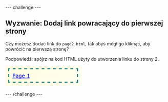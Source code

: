 \--- challenge \---

## Wyzwanie: Dodaj link powracający do pierwszej strony

Czy możesz dodać link do `page2.html`, tak abyś mógł go kliknąć, aby powrócić na pierwszą stronę?

Podpowiedź: spójrz na kod HTML użyty do utworzenia linku do strony 2.

![zrzut ekranu](images/magazine-page1-link.png)

\--- /challenge \---